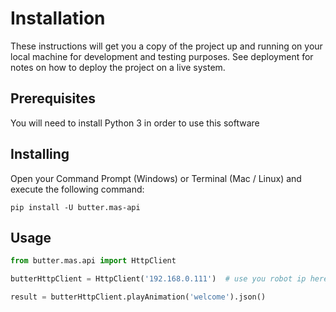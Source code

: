 # Installation

These instructions will get you a copy of the project up and running on your local machine for development and testing purposes. See deployment for notes on how to deploy the project on a live system.

## Prerequisites

You will need to install Python 3 in order to use this software

## Installing

Open your Command Prompt (Windows) or Terminal (Mac / Linux) and execute the following command:

`pip install -U butter.mas-api`

## Usage

```python
from butter.mas.api import HttpClient

butterHttpClient = HttpClient('192.168.0.111')  # use you robot ip here

result = butterHttpClient.playAnimation('welcome').json()
```
